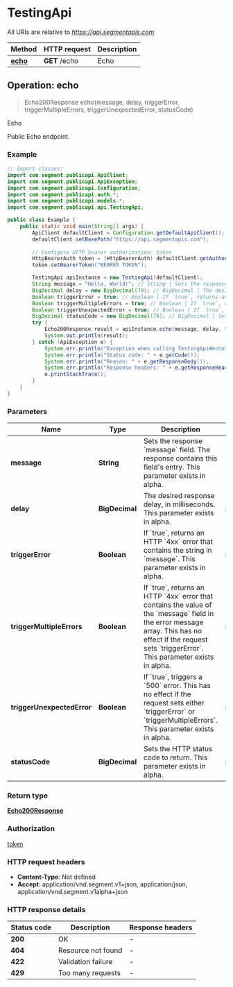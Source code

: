 # TestingApi

All URIs are relative to *https://api.segmentapis.com*

| Method | HTTP request | Description |
|------------- | ------------- | -------------|
| [**echo**](TestingApi.md#echo) | **GET** /echo | Echo |



## Operation: echo

> Echo200Response echo(message, delay, triggerError, triggerMultipleErrors, triggerUnexpectedError, statusCode)

Echo

Public Echo endpoint.

### Example

```java
// Import classes:
import com.segment.publicapi.ApiClient;
import com.segment.publicapi.ApiException;
import com.segment.publicapi.Configuration;
import com.segment.publicapi.auth.*;
import com.segment.publicapi.models.*;
import com.segment.publicapi.api.TestingApi;

public class Example {
    public static void main(String[] args) {
        ApiClient defaultClient = Configuration.getDefaultApiClient();
        defaultClient.setBasePath("https://api.segmentapis.com");
        
        // Configure HTTP bearer authorization: token
        HttpBearerAuth token = (HttpBearerAuth) defaultClient.getAuthentication("token");
        token.setBearerToken("BEARER TOKEN");

        TestingApi apiInstance = new TestingApi(defaultClient);
        String message = "Hello, World!"; // String | Sets the response `message` field. The response contains this field's entry.  This parameter exists in alpha.
        BigDecimal delay = new BigDecimal(78); // BigDecimal | The desired response delay, in milliseconds.  This parameter exists in alpha.
        Boolean triggerError = true; // Boolean | If `true`, returns an HTTP `4xx` error that contains the string in `message`.  This parameter exists in alpha.
        Boolean triggerMultipleErrors = true; // Boolean | If `true`, returns an HTTP `4xx` error that contains the value of the `message` field in the error message array.  This has no effect if the request sets `triggerError`.  This parameter exists in alpha.
        Boolean triggerUnexpectedError = true; // Boolean | If `true`, triggers a `500` error.  This has no effect if the request sets either `triggerError` or `triggerMultipleErrors`.  This parameter exists in alpha.
        BigDecimal statusCode = new BigDecimal(78); // BigDecimal | Sets the HTTP status code to return.  This parameter exists in alpha.
        try {
            Echo200Response result = apiInstance.echo(message, delay, triggerError, triggerMultipleErrors, triggerUnexpectedError, statusCode);
            System.out.println(result);
        } catch (ApiException e) {
            System.err.println("Exception when calling TestingApi#echo");
            System.err.println("Status code: " + e.getCode());
            System.err.println("Reason: " + e.getResponseBody());
            System.err.println("Response headers: " + e.getResponseHeaders());
            e.printStackTrace();
        }
    }
}
```

### Parameters


| Name | Type | Description  | Notes |
|------------- | ------------- | ------------- | -------------|
| **message** | **String**| Sets the response &#x60;message&#x60; field. The response contains this field&#39;s entry.  This parameter exists in alpha. | |
| **delay** | **BigDecimal**| The desired response delay, in milliseconds.  This parameter exists in alpha. | [optional] |
| **triggerError** | **Boolean**| If &#x60;true&#x60;, returns an HTTP &#x60;4xx&#x60; error that contains the string in &#x60;message&#x60;.  This parameter exists in alpha. | [optional] |
| **triggerMultipleErrors** | **Boolean**| If &#x60;true&#x60;, returns an HTTP &#x60;4xx&#x60; error that contains the value of the &#x60;message&#x60; field in the error message array.  This has no effect if the request sets &#x60;triggerError&#x60;.  This parameter exists in alpha. | [optional] |
| **triggerUnexpectedError** | **Boolean**| If &#x60;true&#x60;, triggers a &#x60;500&#x60; error.  This has no effect if the request sets either &#x60;triggerError&#x60; or &#x60;triggerMultipleErrors&#x60;.  This parameter exists in alpha. | [optional] |
| **statusCode** | **BigDecimal**| Sets the HTTP status code to return.  This parameter exists in alpha. | [optional] |

### Return type

[**Echo200Response**](Echo200Response.md)

### Authorization

[token](../README.md#token)

### HTTP request headers

- **Content-Type**: Not defined
- **Accept**: application/vnd.segment.v1+json, application/json, application/vnd.segment.v1alpha+json


### HTTP response details
| Status code | Description | Response headers |
|-------------|-------------|------------------|
| **200** | OK |  -  |
| **404** | Resource not found |  -  |
| **422** | Validation failure |  -  |
| **429** | Too many requests |  -  |

